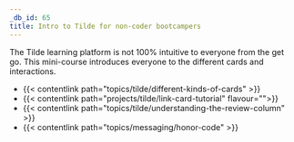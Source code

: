 ```yaml
---
_db_id: 65
title: Intro to Tilde for non-coder bootcampers
---
```


The Tilde learning platform is not 100% intuitive to everyone from the get go. This mini-course introduces everyone to the different cards and interactions.

- {{< contentlink path="topics/tilde/different-kinds-of-cards" >}}
- {{< contentlink path="projects/tilde/link-card-tutorial" flavour="">}}
- {{< contentlink path="topics/tilde/understanding-the-review-column" >}}
- {{< contentlink path="topics/messaging/honor-code" >}}